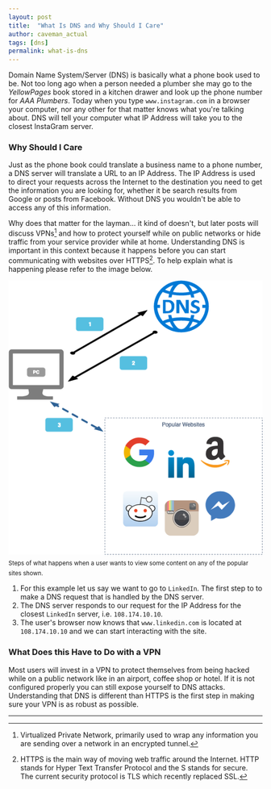 ```yaml
---
layout: post
title:  "What Is DNS and Why Should I Care"
author: caveman_actual
tags: [dns]
permalink: what-is-dns
---
```


Domain Name System/Server (DNS) is basically what a phone book used to be.  Not too long ago when a person needed a plumber she may go to the _YellowPages_ book stored in a kitchen drawer and look up the phone number for _AAA Plumbers_.  Today when you type `www.instagram.com` in a browser your computer, nor any other for that matter knows what you're talking about.  DNS will tell your computer what IP Address will take you to the closest InstaGram server.


### Why Should I Care

Just as the phone book could translate a business name to a phone number, a DNS server will translate a URL to an IP Address.  The IP Address is used to direct your requests across the Internet to the destination you need to get the information you are looking for, whether it be search results from Google or posts from Facebook.  Without DNS you wouldn't be able to access any of this information.

Why does that matter for the layman... it kind of doesn't, but later posts will discuss VPNs[^1] and how to protect yourself while on public networks or hide traffic from your service provider while at home.  Understanding DNS is important in this context because it happens before you can start communicating with websites over HTTPS[^2].  To help explain what is happening please refer to the image below.

![DNS](/assets/images/dns/dns.png)
<sub>Steps of what happens when a user wants to view some content on any of the popular sites shown.</sub>

1. For this example let us say we want to go to `LinkedIn`.  The first step to to make a DNS request that is handled by the DNS server.
1. The DNS server responds to our request for the IP Address for the closest `LinkedIn` server, i.e. `108.174.10.10`.
1. The user's browser now knows that `www.linkedin.com` is located at `108.174.10.10` and we can start interacting with the site.


### What Does this Have to Do with a VPN

Most users will invest in a VPN to protect themselves from being hacked while on a public network like in an airport, coffee shop or hotel.  If it is not configured properly you can still expose yourself to DNS attacks.  Understanding that DNS is different than HTTPS is the first step in making sure your VPN is as robust as possible.

---

[^1]: Virtualized Private Network, primarily used to wrap any information you are sending over a network in an encrypted tunnel.

[^2]: HTTPS is the main way of moving web traffic around the Internet.  HTTP stands for Hyper Text Transfer Protocol and the S stands for secure.  The current security protocol is TLS which recently replaced SSL.
